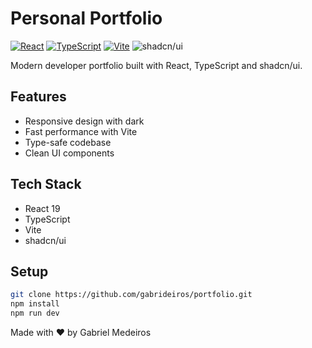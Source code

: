 # Personal Portfolio

[![React](https://img.shields.io/badge/React-20232A?style=for-the-badge&logo=react&logoColor=61DAFB)](https://reactjs.org/)
[![TypeScript](https://img.shields.io/badge/TypeScript-007ACC?style=for-the-badge&logo=typescript&logoColor=white)](https://www.typescriptlang.org/)
[![Vite](https://img.shields.io/badge/Vite-B73BFE?style=for-the-badge&logo=vite&logoColor=FFD62E)](https://vitejs.dev/)
![shadcn/ui](https://img.shields.io/badge/shadcn%2Fui-0A0A0A?style=for-the-badge&logo=react&logoColor=white)

Modern developer portfolio built with React, TypeScript and shadcn/ui.

## Features
- Responsive design with dark
- Fast performance with Vite
- Type-safe codebase
- Clean UI components

## Tech Stack
- React 19
- TypeScript
- Vite
- shadcn/ui

## Setup
```bash
git clone https://github.com/gabrideiros/portfolio.git
npm install
npm run dev
```

Made with ❤️ by Gabriel Medeiros
